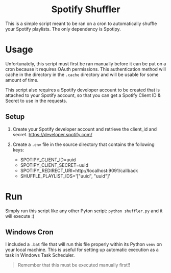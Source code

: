 <h1 align="center">Spotify Shuffler</h1>

This is a simple script meant to be ran on a cron to automatically shuffle your Spotify playlists.
The only dependency is Spotipy.

# Usage
Unfortunately, this script must first be ran manually before it can be put on a cron because it requires OAuth permissions. This authentication method will cache in the directory in the `.cache` directory and will be usable for some amount of time.

This script also requires a Spotify developer account to be created that is attached to your Spotify account, so that you can get a Spotify Client ID & Secret to use in the requests.

## Setup
1. Create your Spotify developer account and retrieve the client_id and secret. https://developer.spotify.com/

2. Create a `.env` file in the source directory that contains the following keys:

    * SPOTIPY_CLIENT_ID=uuid
    * SPOTIPY_CLIENT_SECRET=uuid
    * SPOTIPY_REDIRECT_URI=http://localhost:9091/callback
    * SHUFFLE_PLAYLIST_IDS='["uuid", "uuid"]'

# Run
Simply run this script like any other Pyton script: `python shuffler.py` and it will execute :)

## Windows Cron
I included a `.bat` file that will run this file properly within its Python `venv` on your local machine. This is useful for setting up automatic execution as a task in Windows Task Scheduler.
> Remember that this must be executed manually first!!